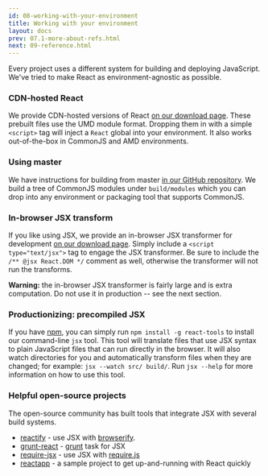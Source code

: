 ```yaml
---
id: 08-working-with-your-environment
title: Working with your environment
layout: docs
prev: 07.1-more-about-refs.html
next: 09-reference.html
---
```

Every project uses a different system for building and deploying JavaScript. We've tried to make React as environment-agnostic as possible.

### CDN-hosted React

We provide CDN-hosted versions of React [on our download page](/react/downloads.html). These prebuilt files use the UMD module format. Dropping them in with a simple `<script>` tag will inject a `React` global into your environment. It also works out-of-the-box in CommonJS and AMD environments.

### Using master

We have instructions for building from master [in our GitHub repository](https://github.com/facebook/react). We build a tree of CommonJS modules under `build/modules` which you can drop into any environment or packaging tool that supports CommonJS.

### In-browser JSX transform

If you like using JSX, we provide an in-browser JSX transformer for development [on our download page](/react/downloads.html). Simply include a `<script type="text/jsx">` tag to engage the JSX transformer. Be sure to include the `/** @jsx React.DOM */` comment as well, otherwise the transformer will not run the transforms.

**Warning:** the in-browser JSX transformer is fairly large and is extra computation. Do not use it in production -- see the next section.

### Productionizing: precompiled JSX

If you have [npm](http://npmjs.org/), you can simply run `npm install -g react-tools` to install our command-line `jsx` tool. This tool will translate files that use JSX syntax to plain JavaScript files that can run directly in the browser. It will also watch directories for you and automatically transform files when they are changed; for example: `jsx --watch src/ build/`. Run `jsx --help` for more information on how to use this tool.

### Helpful open-source projects

The open-source community has built tools that integrate JSX with several build systems.

* [reactify](https://github.com/andreypopp/reactify) - use JSX with [browserify](http://browserify.org/).
* [grunt-react](https://github.com/ericclemmons/grunt-react) - [grunt](http://gruntjs.com/) task for JSX
* [require-jsx](https://github.com/seiffert/require-jsx) - use JSX with [require.js](http://requirejs.org/)
* [reactapp](https://github.com/jordwalke/reactapp) - a sample project to get up-and-running with React quickly